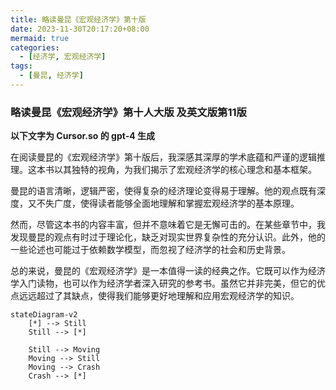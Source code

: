 ```yaml
---
title: 略读曼昆《宏观经济学》第十版
date: 2023-11-30T20:17:20+08:00
mermaid: true
categories:
  - [经济学, 宏观经济学]
tags: 
  - [曼昆, 经济学]
---
```


### 略读曼昆《宏观经济学》第十人大版 及英文版第11版


**以下文字为 Cursor.so 的 gpt-4 生成**

在阅读曼昆的《宏观经济学》第十版后，我深感其深厚的学术底蕴和严谨的逻辑推理。这本书以其独特的视角，为我们揭示了宏观经济学的核心理念和基本框架。

曼昆的语言清晰，逻辑严密，使得复杂的经济理论变得易于理解。他的观点既有深度，又不失广度，使得读者能够全面地理解和掌握宏观经济学的基本原理。

然而，尽管这本书的内容丰富，但并不意味着它是无懈可击的。在某些章节中，我发现曼昆的观点有时过于理论化，缺乏对现实世界复杂性的充分认识。此外，他的一些论述也可能过于依赖数学模型，而忽视了经济学的社会和历史背景。

总的来说，曼昆的《宏观经济学》是一本值得一读的经典之作。它既可以作为经济学入门读物，也可以作为经济学者深入研究的参考书。虽然它并非完美，但它的优点远远超过了其缺点，使得我们能够更好地理解和应用宏观经济学的知识。

```mermaid
stateDiagram-v2
    [*] --> Still
    Still --> [*]

    Still --> Moving
    Moving --> Still
    Moving --> Crash
    Crash --> [*]
```  